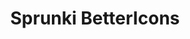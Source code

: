 ---
slug: sprunki-bettericons
title: Sprunki BetterIcons
description: "Sprunki BetterIcons is an exciting online game. Play for free directly in your browser!"
icon: /images/popular_mods/Sprunki BetterIcons.png
url: https://html-classic.itch.zone/html/11699716/index.html
previewImage: /images/popular_mods/Sprunki BetterIcons.png
type: popular mods

# SEO配置
seo:
  title: "Sprunki BetterIcons - Play Free Online Game | Fun Browser Games"
  description: "Sprunki BetterIcons - Play this fun online game for free in your browser. No download required!"
  ogImage: "/images/popular_mods/Sprunki BetterIcons.png"
  keywords: "sprunki-bettericons, online game, browser game, free game, popular mods game, play online"

videoUrls:
  - https://www.youtube.com/embed/example1
  - https://www.youtube.com/embed/example2

whyPlay:
  title: "Why Play Sprunki BetterIcons?"
  items:
    - "Immersive Gameplay: Sprunki BetterIcons offers an engaging and immersive gaming experience that will keep you entertained for hours"
    - "Challenging Levels: Test your skills with increasingly difficult challenges and obstacles"
    - "Beautiful Graphics: Enjoy stunning visuals and smooth animations that bring the game world to life"
    - "Regular Updates: New content and features are added regularly to keep the game fresh and exciting"
    - "Free to Play: Experience all the fun without spending a penny"
    - "Community Features: Connect with other players, share strategies, and compete for high scores"
    - "Cross-Platform: Play on any device with a web browser, no downloads required"

features:
  title: "Key Features of Sprunki BetterIcons"
  image: "/images/popular_mods/Sprunki BetterIcons.png"
  items:
    - "Intuitive Controls: Easy to learn controls make Sprunki BetterIcons accessible for players of all skill levels"
    - "Multiple Game Modes: Enjoy various gameplay options that provide different challenges and experiences"
    - "Character Customization: Personalize your gaming experience with unique characters and items"
    - "Achievement System: Complete special tasks to earn rewards and recognition"
    - "Leaderboards: Compete with players worldwide and see who can achieve the highest scores"

characteristics:
  title: "Game Characteristics"
  image: "/images/popular_mods/Sprunki BetterIcons.png"
  items:
    - "Genre: Popular mods game with elements of strategy and skill"
    - "Difficulty: Suitable for both casual gamers and those seeking a challenge"
    - "Play Time: Quick sessions or extended gameplay, depending on your preference"
    - "Art Style: Vibrant and engaging visuals that enhance the gaming experience"
    - "Sound Design: Immersive audio that complements the gameplay perfectly"

info: "Sprunki BetterIcons is an exciting online game that offers players a unique and engaging gaming experience. With its intuitive controls, stunning visuals, and challenging gameplay, Sprunki BetterIcons provides hours of entertainment for players of all ages and skill levels. Whether you're looking for a quick gaming session during a break or an extended play session, Sprunki BetterIcons delivers an immersive experience that will keep you coming back for more. The game features multiple levels of increasing difficulty, ensuring that players are constantly challenged as they progress. With regular updates adding new content and features, Sprunki BetterIcons remains fresh and exciting, providing endless entertainment options for its growing community of players."

howToPlayIntro: "Welcome to Sprunki BetterIcons! This guide will walk you through the basics and help you master the game. Whether you're a beginner or looking to improve your skills, these tips and instructions will enhance your gaming experience."

howToPlaySteps:
  - title: "Getting Started"
    description: "Begin your Sprunki BetterIcons adventure by familiarizing yourself with the controls. Use your keyboard or mouse to navigate through the game interface. The tutorial will guide you through the basic mechanics and help you understand the objectives."
  - title: "Understanding the Objectives"
    description: "In Sprunki BetterIcons, your main goal is to progress through levels by completing specific objectives. Each level presents unique challenges that require different strategies and approaches."
  - title: "Mastering the Controls"
    description: "Practice using the controls to improve your precision and reaction time. Sprunki BetterIcons requires quick reflexes and strategic thinking to overcome obstacles and defeat opponents."
  - title: "Utilizing Power-ups"
    description: "Collect power-ups throughout the game to enhance your abilities and overcome difficult challenges. Each power-up offers unique advantages that can be crucial for success."
  - title: "Developing Strategies"
    description: "As you progress in Sprunki BetterIcons, develop effective strategies for different scenarios. Analyze patterns, anticipate challenges, and adapt your approach to maximize your performance."

faq:
  title: "Frequently Asked Questions about Sprunki BetterIcons"
  items:
    - question: "Is Sprunki BetterIcons free to play?"
      answer: "Yes, Sprunki BetterIcons is completely free to play directly in your web browser. No downloads or purchases are required to enjoy the full game experience."
    - question: "Can I play Sprunki BetterIcons on mobile devices?"
      answer: "Yes, Sprunki BetterIcons is optimized for both desktop and mobile play. You can enjoy the game on any device with a web browser and internet connection."
    - question: "Are there any in-game purchases?"
      answer: "While Sprunki BetterIcons is free to play, there may be optional in-game purchases available for cosmetic items or additional features that don't affect core gameplay."
    - question: "How often is Sprunki BetterIcons updated?"
      answer: "The developers regularly update Sprunki BetterIcons with new content, features, and improvements based on player feedback and game performance."
    - question: "Can I play Sprunki BetterIcons offline?"
      answer: "Currently, Sprunki BetterIcons requires an internet connection to play as it's a browser-based online game."
    - question: "Is Sprunki BetterIcons suitable for children?"
      answer: "Yes, Sprunki BetterIcons is designed to be family-friendly and suitable for players of all ages."
    - question: "How do I report bugs or issues?"
      answer: "If you encounter any problems while playing Sprunki BetterIcons, you can report them through the game's support page or contact the developers directly through their website."
    - question: "Still Have Questions?"
      answer: "If you have additional questions about Sprunki BetterIcons that aren't covered in this FAQ, please visit our support center or contact our customer service team for assistance."
---